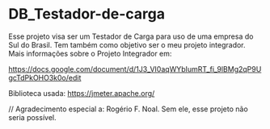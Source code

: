 # DB_Testador-de-carga
Esse projeto visa ser um Testador de Carga para uso de uma empresa do Sul do Brasil. Tem também como objetivo ser o meu projeto integrador.
Mais informações sobre o Projeto Integrador em:

https://docs.google.com/document/d/1J3_VI0aqWYbIumRT_fi_9lBMg2qP9UgcTdPkOHO3k0o/edit

Biblioteca usada:
https://jmeter.apache.org/

// Agradecimento especial a: Rogério F. Noal. Sem ele, esse projeto não seria possível.
